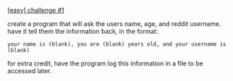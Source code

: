 [[easy] challenge #1](https://www.reddit.com/r/dailyprogrammer/comments/pih8x/easy_challenge_1/)

create a program that will ask the users name, age, and reddit username. have it tell them the information back, in the format:

    your name is (blank), you are (blank) years old, and your username is (blank)

for extra credit, have the program log this information in a file to be accessed later.
